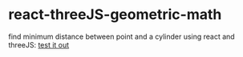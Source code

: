 # react-threeJS-geometric-math
find minimum distance between point and a cylinder using react and threeJS: [test it out](http://michael-crockett.com/react-threeJS-geometric-math/)
